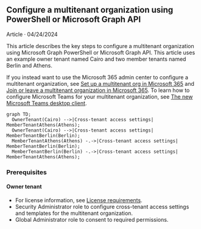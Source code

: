 ## Configure a multitenant organization using PowerShell or Microsoft Graph API

Article · 04/24/2024

This article describes the key steps to configure a multitenant organization using Microsoft Graph PowerShell or Microsoft Graph API. This article uses an example owner tenant named Cairo and two member tenants named Berlin and Athens.

If you instead want to use the Microsoft 365 admin center to configure a multitenant organization, see [Set up a multitenant org in Microsoft 365](https://example.com/setup-multitenant) and [Join or leave a multitenant organization in Microsoft 365](https://example.com/join-leave-multitenant). To learn how to configure Microsoft Teams for your multitenant organization, see [The new Microsoft Teams desktop client](https://example.com/microsoft-teams-client).

```mermaid
graph TD;
  OwnerTenant(Cairo) -->|Cross-tenant access settings| MemberTenantAthens(Athens);
  OwnerTenant(Cairo) -->|Cross-tenant access settings| MemberTenantBerlin(Berlin);
  MemberTenantAthens(Athens) -.->|Cross-tenant access settings| MemberTenantBerlin(Berlin);
  MemberTenantBerlin(Berlin) -.->|Cross-tenant access settings| MemberTenantAthens(Athens);
```

### Prerequisites

#### Owner tenant

- For license information, see [License requirements](https://example.com/license-requirements).
- Security Administrator role to configure cross-tenant access settings and templates for the multitenant organization.
- Global Administrator role to consent to required permissions.